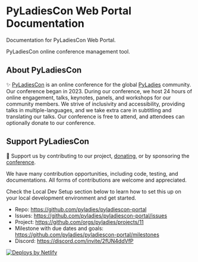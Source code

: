 # PyLadiesCon Web Portal Documentation

Documentation for PyLadiesCon Web Portal.

PyLadiesCon online conference management tool.

## About PyLadiesCon

✨ [PyLadiesCon](https://conference.pyladies.com) is an online conference for the global [PyLadies](https://pyladies.com) community.
Our conference began in 2023. During our conference, we host 24 hours of online engagement, talks, keynotes, panels, and workshops for our community members.
We strive of inclusivity and accessibility, providing talks in multiple-languages, and we take extra care in subtitling and translating our talks.
Our conference is free to attend, and attendees can optionally donate to our conference.

## Support PyLadiesCon

🫶 Support us by contributing to our project, [donating](https://psfmember.org/civicrm/contribute/transact/?reset=1&id=53), or by sponsoring the [conference](https://conference.pyladies.com).

We have many contribution opportunities, including code, testing, and documentations. All forms of contributions are welcome and appreciated.

Check the Local Dev Setup section below to learn how to set this up on your local development environment and get started.

- Repo: <https://github.com/pyladies/pyladiescon-portal>
- Issues: <https://github.com/pyladies/pyladiescon-portal/issues>
- Project: <https://github.com/orgs/pyladies/projects/11>
- Milestone with due dates and goals: <https://github.com/pyladies/pyladiescon-portal/milestones>
- Discord: <https://discord.com/invite/2fUN4ddVfP>

<a href="https://www.netlify.com">
  <img src="https://www.netlify.com/assets/badges/netlify-badge-color-bg.svg" alt="Deploys by Netlify" />
</a>
